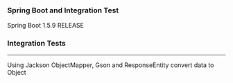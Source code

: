 ### Spring Boot and Integration Test
Spring Boot 1.5.9 RELEASE

### Integration Tests
-----------------------
Using Jackson ObjectMapper, Gson and ResponseEntity convert data to Object
